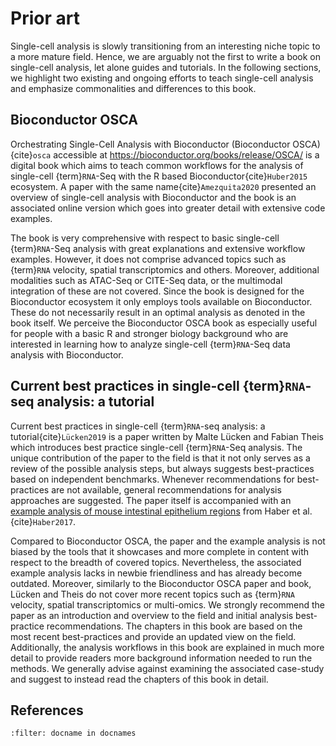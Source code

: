 # Prior art

Single-cell analysis is slowly transitioning from an interesting niche topic to a more mature field. Hence, we are arguably not the first to write a book on single-cell analysis, let alone guides and tutorials. In the following sections, we highlight two existing and ongoing efforts to teach single-cell analysis and emphasize commonalities and differences to this book.

## Bioconductor OSCA

Orchestrating Single-Cell Analysis with Bioconductor (Bioconductor OSCA){cite}`osca` accessible at https://bioconductor.org/books/release/OSCA/ is a digital book which aims to teach common workflows for the analysis of single-cell {term}`RNA`-Seq with the R based Bioconductor{cite}`Huber2015` ecosystem. A paper with the same name{cite}`Amezquita2020` presented an overview of single-cell analysis with Bioconductor and the book is an associated online version which goes into greater detail with extensive code examples.

The book is very comprehensive with respect to basic single-cell {term}`RNA`-Seq analysis with great explanations and extensive workflow examples. However, it does not comprise advanced topics such as {term}`RNA` velocity, spatial transcriptomics and others. Moreover, additional modalities such as ATAC-Seq or CITE-Seq data, or the multimodal integration of these are not covered. Since the book is designed for the Bioconductor ecosystem it only employs tools available on Bioconductor. These do not necessarily result in an optimal analysis as denoted in the book itself. We perceive the Bioconductor OSCA book as especially useful for people with a basic R and stronger biology background who are interested in learning how to analyze single-cell {term}`RNA`-Seq data analysis with Bioconductor.

## Current best practices in single-cell {term}`RNA`-seq analysis: a tutorial

Current best practices in single-cell {term}`RNA`-seq analysis: a tutorial{cite}`Lücken2019` is a paper written by Malte Lücken and Fabian Theis which introduces best practice single-cell {term}`RNA`-Seq analysis. The unique contribution of the paper to the field is that it not only serves as a review of the possible analysis steps, but always suggests best-practices based on independent benchmarks. Whenever recommendations for best-practices are not available, general recommendations for analysis approaches are suggested. The paper itself is accompanied with an [example analysis of mouse intestinal epithelium regions](https://github.com/theislab/single-cell-tutorial/) from Haber et al. {cite}`Haber2017`.

Compared to Bioconductor OSCA, the paper and the example analysis is not biased by the tools that it showcases and more complete in content with respect to the breadth of covered topics. Nevertheless, the associated example analysis lacks in newbie friendliness and has already become outdated. Moreover, similarly to the Bioconductor OSCA paper and book, Lücken and Theis do not cover more recent topics such as {term}`RNA` velocity, spatial transcriptomics or multi-omics. We strongly recommend the paper as an introduction and overview to the field and initial analysis best-practice recommendations. The chapters in this book are based on the most recent best-practices and provide an updated view on the field. Additionally, the analysis workflows in this book are explained in much more detail to provide readers more background information needed to run the methods. We generally advise against examining the associated case-study and suggest to instead read the chapters of this book in detail.

## References

```{bibliography}
:filter: docname in docnames
```
